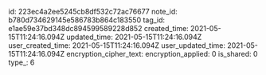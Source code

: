 id: 223ec4a2ee5245cb8df532c72ac76677
note_id: b780d734629145e586783b864c183550
tag_id: e1ae59e37bd348dc894599589228d852
created_time: 2021-05-15T11:24:16.094Z
updated_time: 2021-05-15T11:24:16.094Z
user_created_time: 2021-05-15T11:24:16.094Z
user_updated_time: 2021-05-15T11:24:16.094Z
encryption_cipher_text: 
encryption_applied: 0
is_shared: 0
type_: 6